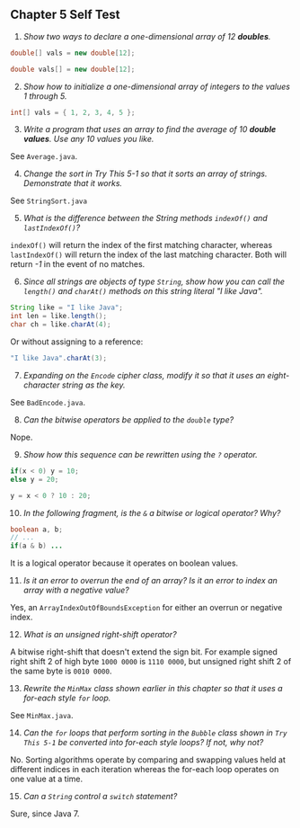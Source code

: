 ## Chapter 5 Self Test

  1) _Show two ways to declare a one-dimensional array of 12 **doubles**._
  
 ```java
 double[] vals = new double[12];
 ```
 
 ```java
 double vals[] = new double[12];
 ```
 
  2) _Show how to initialize a one-dimensional array of integers to the values 1 through 5._
   
 ```java
 int[] vals = { 1, 2, 3, 4, 5 };
 ```
 
  3) _Write a program that uses an array to find the average of 10 **double values**. Use any
     10 values you like._
     
See `Average.java`.

  4) _Change the sort in Try This 5-1 so that it sorts an array of strings. Demonstrate that it works._
  
See `StringSort.java`

  5) _What is the difference between the String methods `indexOf()` and `lastIndexOf()`?_
  
`indexOf()` will return the index of the first matching character, whereas `lastIndexOf()` will return the
index of the last matching character. Both will return _-1_ in the event of no matches.

  6) _Since all strings are objects of type `String`, show how you can call the `length()` and `charAt()`
    methods on this string literal "I like Java"._
    
```java
String like = "I like Java";
int len = like.length();
char ch = like.charAt(4);
```

Or without assigning to a reference:

```java
"I like Java".charAt(3);
```

  7) _Expanding on the `Encode` cipher class, modify it so that it uses an eight-character string as the key._
  
See `BadEncode.java`.

  8) _Can the bitwise operators be applied to the `double` type?_
  
Nope.

  9) _Show how this sequence can be rewritten using the `?` operator._
```java
if(x < 0) y = 10;
else y = 20;
```

```java
y = x < 0 ? 10 : 20;
```

 10) _In the following fragment, is the `&` a bitwise or logical operator? Why?_
```java
boolean a, b;
// ...
if(a & b) ...
```

It is a logical operator because it operates on boolean values.

 11) _Is it an error to overrun the end of an array? Is it an error to index an array with a negative value?_
 
Yes, an `ArrayIndexOutOfBoundsException` for either an overrun or negative index.
 
 12) _What is an unsigned right-shift operator?_
 
A bitwise right-shift that doesn't extend the sign bit. For example signed right shift 2 of high byte `1000 0000` is
`1110 0000`, but unsigned right shift 2 of the same byte is `0010 0000`.

 13) _Rewrite the `MinMax` class shown earlier in this chapter so that it uses a for-each style `for` loop._
 
 See `MinMax.java`.
 
 14) _Can the `for` loops that perform sorting in the `Bubble` class shown in `Try This 5-1` be converted into
     for-each style loops? If not, why not?_
     
No. Sorting algorithms operate by comparing and swapping values held at different indices in each iteration
whereas the for-each loop operates on one value at a time.

 15) _Can a `String` control a `switch` statement?_
 
 Sure, since Java 7.
